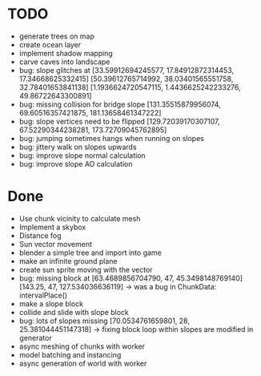 # TODO

* generate trees on map
* create ocean layer
* implement shadow mapping
* carve caves into landscape
* bug: slope glitches at
	[33.59912694245577, 17.84912872314453, 17.34668625332415]
	[50.39612765714992, 38.03401565551758, 32.78401653841138]
	[1.1936624720547115, 1.4436625242233276, 49.86722643300891]
* bug: missing collision for bridge slope
	[131.35515879956074, 69.60516357421875, 181.13658461347222]
* bug: slope vertices need to be flipped
	[129.72039170307107, 67.52290344238281, 173.72709045762895]
* bug: jumping sometimes hangs when running on slopes
* bug: jittery walk on slopes upwards
* bug: improve slope normal calculation
* bug: improve slope AO calculation

# Done

* Use chunk vicinity to calculate mesh
* Implement a skybox
* Distance fog
* Sun vector movement
* blender a simple tree and import into game
* make an infinite ground plane
* create sun sprite moving with the vector
* bug: missing block at [63.4689856704790, 47, 45.3498148769140] [143.25, 47, 127.534036636119]
	-> was a bug in ChunkData: intervalPlace()
* make a slope block
* collide and slide with slope block
* bug: lots of slopes missing [70.0534761659801, 28, 25.381044451147318]
	-> fixing block loop within slopes are modified in generator
* async meshing of chunks with worker
* model batching and instancing
* async generation of world with worker

